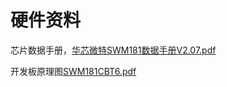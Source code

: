 # 硬件资料

芯片数据手册，[华芯微特SWM181数据手册V2.07.pdf](https://cdn.openluat-luatcommunity.openluat.com/attachment/20220721163511464_华芯微特SWM181数据手册V2.07.pdf)

开发板原理图[SWM181CBT6.pdf](https://cdn.openluat-luatcommunity.openluat.com/attachment/20220712142406097_SWM181CBT6-2.pdf)
